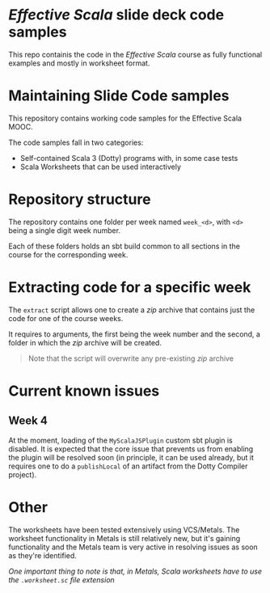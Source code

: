 # _Effective Scala_ slide deck code samples

This repo containis the code in the _Effective Scala_ course
as fully functional examples and mostly in worksheet format.

# Maintaining Slide Code samples

This repository contains working code samples for the
Effective Scala MOOC.

The code samples fall in two categories:

- Self-contained Scala 3 (Dotty) programs with, in some
  case tests
- Scala Worksheets that can be used interactively

# Repository structure

The repository contains one folder per week named `week_<d>`,
with `<d>` being a single digit week number.

Each of these folders holds an sbt build common to all sections
in the course for the corresponding week.

# Extracting code for a specific week

The `extract` script allows one to create a _zip_ archive that
contains just the code for one of the course weeks.

It requires to arguments, the first being the week number and the
second, a folder in which the _zip_ archive will be created.

> Note that the script will overwrite any pre-existing _zip_
> archive

# Current known issues

## Week 4

At the moment, loading of the `MyScalaJSPlugin` custom sbt plugin
is disabled. It is expected that the core issue that prevents us from
enabling the plugin will be resolved soon (in principle, it can be
used already, but it requires one to do a `publishLocal` of an
artifact from the Dotty Compiler project).

# Other

The worksheets have been tested extensively using VCS/Metals. The
worksheet functionality in Metals is still relatively new, but it's
gaining functionality and the Metals team is very active in resolving
issues as soon as they're identified.

_One important thing to note is that, in Metals, Scala worksheets have to
use the `.worksheet.sc` file extension_
